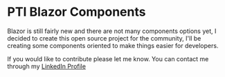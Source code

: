 # PTI Blazor Components

Blazor is still fairly new and there are not many components options yet,
I decided to create this open source project for the community,
I'll be creating some components oriented to make things easier for developers.

If you would like to contribute please let me know.
You can contact me through my <a href="https://cr.linkedin.com/in/pticostarica" target="_blank"/>LinkedIn Profile<a>
